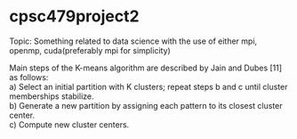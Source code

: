 # cpsc479project2
Topic: Something related to data science with the use of either mpi, openmp, cuda(preferably mpi for simplicity)


Main steps of the K-means algorithm are described by
Jain and Dubes [11] as follows: \
a) Select an initial partition with K clusters; repeat
steps b and c until cluster memberships stabilize. \
b) Generate a new partition by assigning each pattern
to its closest cluster center. \
c) Compute new cluster centers. 
